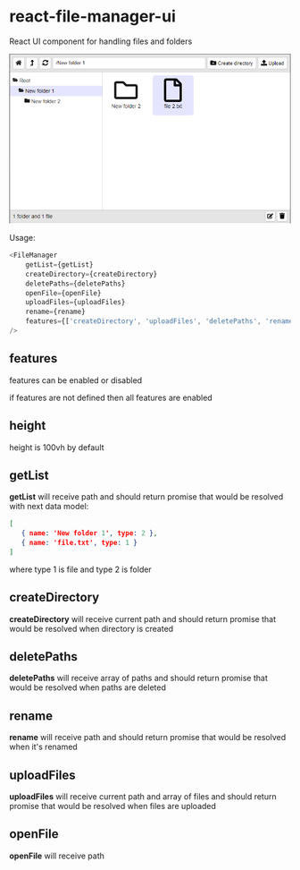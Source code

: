# react-file-manager-ui
React UI component for handling files and folders

![Image](./doc/screenshot.png)


Usage:
```js
<FileManager
    getList={getList}
    createDirectory={createDirectory}
    deletePaths={deletePaths}
    openFile={openFile}
    uploadFiles={uploadFiles}
    rename={rename}
    features={['createDirectory', 'uploadFiles', 'deletePaths', 'rename']}
/>
```

## features

features can be enabled or disabled

if features are not defined then all features are enabled

## height

height is 100vh by default

## getList

**getList** will receive path and should return promise that would be resolved with next data model:
 ```json
[
    { name: 'New folder 1', type: 2 },
    { name: 'file.txt', type: 1 }
]
```
where type 1 is file and type 2 is folder

## createDirectory

**createDirectory**  will receive current path and should return promise that would be resolved when directory is created

## deletePaths

**deletePaths**  will receive array of paths and should return promise that would be resolved when paths are deleted

## rename

**rename**  will receive path and should return promise that would be resolved when it's renamed

## uploadFiles

**uploadFiles**  will receive current path and array of files and should return promise that would be resolved when files are uploaded

## openFile

**openFile**  will receive path
